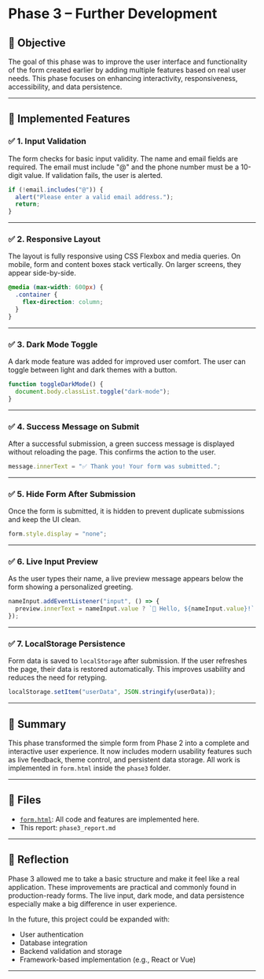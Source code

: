 # Phase 3 – Further Development

## 🔹 Objective

The goal of this phase was to improve the user interface and functionality of the form created earlier by adding multiple features based on real user needs. This phase focuses on enhancing interactivity, responsiveness, accessibility, and data persistence.

---

## 🔹 Implemented Features

### ✅ 1. Input Validation

The form checks for basic input validity. The name and email fields are required. The email must include "@" and the phone number must be a 10-digit value. If validation fails, the user is alerted.

```javascript
if (!email.includes("@")) {
  alert("Please enter a valid email address.");
  return;
}
```

---

### ✅ 2. Responsive Layout

The layout is fully responsive using CSS Flexbox and media queries. On mobile, form and content boxes stack vertically. On larger screens, they appear side-by-side.

```css
@media (max-width: 600px) {
  .container {
    flex-direction: column;
  }
}
```

---

### ✅ 3. Dark Mode Toggle

A dark mode feature was added for improved user comfort. The user can toggle between light and dark themes with a button.

```javascript
function toggleDarkMode() {
  document.body.classList.toggle("dark-mode");
}
```

---

### ✅ 4. Success Message on Submit

After a successful submission, a green success message is displayed without reloading the page. This confirms the action to the user.

```javascript
message.innerText = "✅ Thank you! Your form was submitted.";
```

---

### ✅ 5. Hide Form After Submission

Once the form is submitted, it is hidden to prevent duplicate submissions and keep the UI clean.

```javascript
form.style.display = "none";
```

---

### ✅ 6. Live Input Preview

As the user types their name, a live preview message appears below the form showing a personalized greeting.

```javascript
nameInput.addEventListener("input", () => {
  preview.innerText = nameInput.value ? `👋 Hello, ${nameInput.value}!` : "";
});
```

---

### ✅ 7. LocalStorage Persistence

Form data is saved to `localStorage` after submission. If the user refreshes the page, their data is restored automatically. This improves usability and reduces the need for retyping.

```javascript
localStorage.setItem("userData", JSON.stringify(userData));
```

---

## 🔹 Summary

This phase transformed the simple form from Phase 2 into a complete and interactive user experience. It now includes modern usability features such as live feedback, theme control, and persistent data storage. All work is implemented in `form.html` inside the `phase3` folder.

---

## 🔹 Files

- [`form.html`](./form.html): All code and features are implemented here.
- This report: `phase3_report.md`

---

## 🔹 Reflection

Phase 3 allowed me to take a basic structure and make it feel like a real application. These improvements are practical and commonly found in production-ready forms. The live input, dark mode, and data persistence especially make a big difference in user experience.

In the future, this project could be expanded with:
- User authentication
- Database integration
- Backend validation and storage
- Framework-based implementation (e.g., React or Vue)

---
